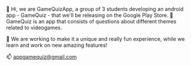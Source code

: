 👋 Hi, we are GameQuizApp, a group of 3 students developing an android app - GameQuiz - that we'll be releasing on the Google Play Store.
👀 GameQuiz is an app that consists of questions about different themes related to videogames.

🌱 We are working to make it a unique and really fun experience, while we learn and work on new amazing features!

📫 appgamequiz@gmail.com
